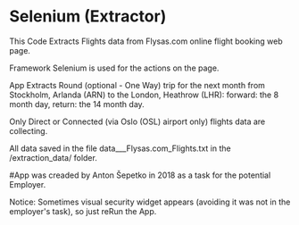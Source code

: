 # Selenium (Extractor)

This Code Extracts Flights data from Flysas.com online flight booking web page.

Framework Selenium is used for the actions on the page.

App Extracts Round (optional - One Way) trip for the next month from Stockholm, Arlanda (ARN) 
to the London, Heathrow (LHR): forward: the 8 month day, return: the 14 month day.
 
Only Direct or Connected (via Oslo (OSL) airport only) flights data are collecting.

All data saved in the file data_<data>_<time>_Flysas.com_Flights.txt in the /extraction_data/ folder.

#App was creaded by Anton Šepetko in 2018 as a task for the potential Employer.

Notice: Sometimes visual security widget appears (avoiding it was not in the employer's task), so just reRun the App.  